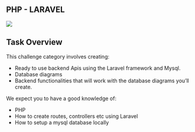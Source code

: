 ## PHP - LARAVEL
<img src="https://cloudonhire.com/wp-content/uploads/2020/01/Laravel_Framework-copy.png">

## Task Overview
This challenge category involves creating:
- Ready to use backend Apis using the Laravel framework and Mysql.
- Database diagrams
- Backend functionalities that will work with the database diagrams you’ll create.
 
We expect you to have a good knowledge of:
- PHP
- How to create routes, controllers etc using Laravel
- How to setup a mysql database locally
